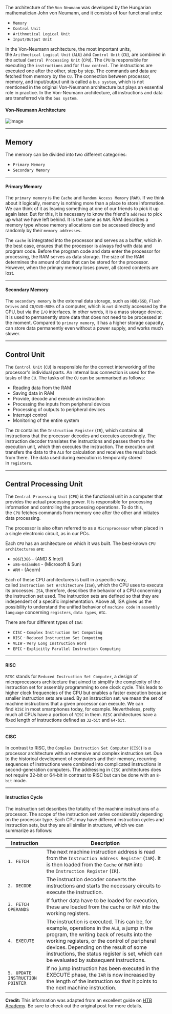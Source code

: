 The architecture of the `Von-Neumann` was developed by the Hungarian mathematician John von Neumann, and it consists of four functional units:

- `Memory`
- `Control Unit`
- `Arithmetical Logical Unit`
- `Input/Output Unit`

In the Von-Neumann architecture, the most important units, the `Arithmetical Logical Unit` (`ALU`) and `Control Unit` (`CU`), are combined in the actual `Central Processing Unit` (`CPU`). The `CPU` is responsible for executing the `instructions` and for `flow control`. The instructions are executed one after the other, step by step. The commands and data are fetched from memory by the `CU`. The connection between processor, memory, and input/output unit is called a `bus system`, which is not mentioned in the original Von-Neumann architecture but plays an essential role in practice. In the Von-Neumann architecture, all instructions and data are transferred via the `bus system`.

#### Von-Neumann Architecture

![image](https://academy.hackthebox.com/storage/modules/31/von_neumann3.png)

---

## Memory

The memory can be divided into two different categories:

- `Primary Memory`
- `Secondary Memory`

---

#### Primary Memory

The `primary memory` is the `Cache` and `Random Access Memory` (`RAM`). If we think about it logically, memory is nothing more than a place to store information. We can think of it as leaving something at one of our friends to pick it up again later. But for this, it is necessary to know the friend's `address` to pick up what we have left behind. It is the same as `RAM`. RAM describes a memory type whose memory allocations can be accessed directly and randomly by their `memory addresses`.

The `cache` is integrated into the processor and serves as a buffer, which in the best case, ensures that the processor is always fed with data and program code. Before the program code and data enter the processor for processing, the RAM serves as data storage. The size of the RAM determines the amount of data that can be stored for the processor. However, when the primary memory loses power, all stored contents are lost.

---

#### Secondary Memory

The `secondary memory` is the external data storage, such as `HDD/SSD`, `Flash Drives` and `CD/DVD-ROMs` of a computer, which is `not` directly accessed by the CPU, but via the `I/O` interfaces. In other words, it is a mass storage device. It is used to permanently store data that does not need to be processed at the moment. Compared to `primary memory`, it has a higher storage capacity, can store data permanently even without a power supply, and works much slower.

---

## Control Unit

The `Control Unit` (`CU`) is responsible for the correct interworking of the processor's individual parts. An internal bus connection is used for the tasks of the `CU`. The tasks of the `CU` can be summarised as follows:

- Reading data from the RAM
- Saving data in RAM
- Provide, decode and execute an instruction
- Processing the inputs from peripheral devices
- Processing of outputs to peripheral devices
- Interrupt control
- Monitoring of the entire system

The `CU` contains the `Instruction Register` (`IR`), which contains all instructions that the processor decodes and executes accordingly. The instruction decoder translates the instructions and passes them to the execution unit, which then executes the instruction. The execution unit transfers the data to the `ALU` for calculation and receives the result back from there. The data used during execution is temporarily stored in `registers`.

---

## Central Processing Unit

The `Central Processing Unit` (`CPU`) is the functional unit in a computer that provides the actual processing power. It is responsible for processing information and controlling the processing operations. To do this, the `CPU` fetches commands from memory one after the other and initiates data processing.

The processor is also often referred to as a `Microprocessor` when placed in a single electronic circuit, as in our PCs.

Each `CPU` has an architecture on which it was built. The best-known `CPU architectures` are:

- `x86`/`i386` - (AMD & Intel)
- `x86-64`/`amd64` - (Microsoft & Sun)
- `ARM` - (Acorn)

Each of these CPU architectures is built in a specific way, called `Instruction Set Architecture` (`ISA`), which the CPU uses to execute its processes. `ISA`, therefore, describes the behavior of a CPU concerning the instruction set used. The instruction sets are defined so that they are independent of a specific implementation. Above all, ISA gives us the possibility to understand the unified behavior of `machine code` in `assembly language` concerning `registers`, `data types`, etc.

There are four different types of `ISA`:

- `CISC` - `Complex Instruction Set Computing`
- `RISC` - `Reduced Instruction Set Computing`
- `VLIW` - `Very Long Instruction Word`
- `EPIC` - `Explicitly Parallel Instruction Computing`

---

#### RISC

`RISC` stands for `Reduced Instruction Set Computer`, a design of microprocessors architecture that aimed to simplify the complexity of the instruction set for assembly programming to one clock cycle. This leads to higher clock frequencies of the CPU but enables a faster execution because smaller instruction sets are used. By an instruction set, we mean the set of machine instructions that a given processor can execute. We can find `RISC` in most smartphones today, for example. Nevertheless, pretty much all CPUs have a portion of `RISC` in them. `RISC` architectures have a fixed length of instructions defined as `32-bit` and `64-bit`.

---

#### CISC

In contrast to RISC, the `Complex Instruction Set Computer` (`CISC`) is a processor architecture with an extensive and complex instruction set. Due to the historical development of computers and their memory, recurring sequences of instructions were combined into complicated instructions in second-generation computers. The addressing in `CISC` architectures does not require 32-bit or 64-bit in contrast to RISC but can be done with an `8-bit` mode.

---

#### Instruction Cycle

The instruction set describes the totality of the machine instructions of a processor. The scope of the instruction set varies considerably depending on the processor type. Each CPU may have different instruction cycles and instruction sets, but they are all similar in structure, which we can summarize as follows:

|**Instruction**|**Description**|
|---|---|
|`1. FETCH`|The next machine instruction address is read from the `Instruction Address Register` (`IAR`). It is then loaded from the `Cache` or `RAM` into the `Instruction Register` (`IR`).|
|`2. DECODE`|The instruction decoder converts the instructions and starts the necessary circuits to execute the instruction.|
|`3. FETCH OPERANDS`|If further data have to be loaded for execution, these are loaded from the cache or `RAM` into the working registers.|
|`4. EXECUTE`|The instruction is executed. This can be, for example, operations in the `ALU`, a jump in the program, the writing back of results into the working registers, or the control of peripheral devices. Depending on the result of some instructions, the status register is set, which can be evaluated by subsequent instructions.|
|`5. UPDATE INSTRUCTION POINTER`|If no jump instruction has been executed in the EXECUTE phase, the `IAR` is now increased by the length of the instruction so that it points to the next machine instruction.|

**Credit:** This information was adapted from an excellent guide on [HTB Academy](https://academy.hackthebox.com/course/preview/stack-based-buffer-overflows-on-linux-x86). Be sure to check out the original post for more details.